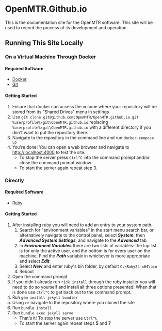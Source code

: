 # OpenMTR.Github.io
This is the documentation site for the OpenMTR software. This site will be used to record the process of its development and operation.

## Running This Site Locally
### On a Virtual Machine Through Docker
#### Required Software
* [Docker](https://store.docker.com/editions/community/docker-ce-desktop-windows)
* [Git](https://git-scm.com/)

#### Getting Started
1. Ensure that docker can access the volume where your repository will be stored from its "Shared Drives" menu in settings
2. Use `git clone git@github.com:OpenMTR/OpenMTR.github.io.git %userprofile%\git\OpenMTR.github.io` replacing `%userprofile%\git\OpenMTR.github.io` with a different directory if you don't want to put the repository there.
3. Navigate to the repository in the command line and run `docker-compose up`
4. You're done! You can open a web browser and navigate to <http://localhost:4000> to test the site.
   * To stop the server press `Ctrl^C` into the command prompt and/or close the command prompt window.
   * To start the server again repeat step 3.
### Directly
#### Required Software
* [Ruby](https://github.com/oneclick/rubyinstaller2/releases/download/rubyinstaller-2.4.3-1/rubyinstaller-2.4.3-1-x64.exe)
#### Getting Started
1. After installing ruby you will need to add an entry to your system path.
    1. Search for "environment variables" in the start menu search bar, or alternatively navigate to the control panel, select **_System_**, then **_Advanced System Settings_**, and navigate to the **_Advanced_** tab.
    2. In **_Environment Variables_** there are two lists of variables: the top list is for only the active user, and the bottom is for every user on the machine. Find the **_Path_** variable in whichever is more appropriate and select **_Edit_**
    3. Select **_New_** and enter ruby's bin folder, by default `C:\Ruby24-x64\bin`
    4. Reboot
2. Open the command prompt
3. If you didn't already run `ridk install` through the ruby installer you will need to do so yourself and install all three options presented. When that is done use `Ctrl^C` to get back out to the command prompt.
4. Run `gem install jekyll bundler`
5. Using `cd` navigate to the repository where you cloned the site
6. Run `bundle install`
7. Run `bundle exec jekyll serve`
    * That's it! To stop the server use `Ctrl^C`
    * To start the server again repeat steps **5** and **7**
